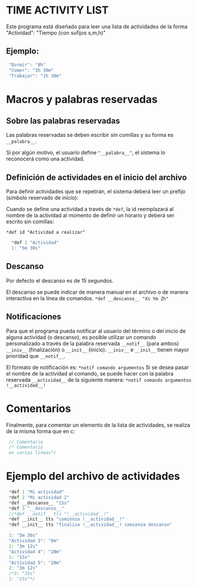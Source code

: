 # TIME ACTIVITY LIST
Este programa está diseñado para leer una lista de actividades
de la forma
"Actividad": "Tiempo (con sufijos s,m,h)"

## Ejemplo:
```c++
 "Dormir": "8h"
 "Comer": "3h 30m"
 "Trabajar": "1h 30m"
```

# Macros y palabras reservadas

## Sobre las palabras reservadas
 Las palabras reservadas se deben escribir sin comillas y su
 forma es `__palabra__`.

 Si por algún motivo, el usuario
 define `"__palabra__"`, el sistema lo reconocerá como una
 actividad.
 

## Definición de actividades en el inicio del archivo
 Para definir actividades que se repetirán, el sistema deberá
 leer un prefijo (símbolo reservado de inicio):

 Cuando se define una actividad a través de `*def`, la id
 reemplazará al nombre de la actividad al momento de definir
 un horario y deberá ser escrito sin comillas:

 `*def id "Actividad a realizar"`

 ```c++
   *def 1 "Actividad" 
   1: "5m 30s"
 ```

## Descanso
 Por defecto el descanso es de 15 segundos.

 El descanso se puede indicar de manera manual en el archivo
 o de manera interactiva en la línea de comandos.
 `*def __descanso__ "Xs Ym Zh"`

## Notificaciones
 Para que el programa pueda notificar al usuario del término o
 del inicio de alguna actividad (o descanso), es posible
 utilizar un comando personalizado a través de la palabra
 reservada `__notif__` (para ambos) `__iniv__` (finalización)
 o `__init__` (inicio).
 `__iniv__` e `__init__` tienen mayor prioridad que `__notif__`.

 El formato de notificación es:
 `*notif comando argumentos`
 Si se desea pasar el nombre de la actividad al comando, se
 puede hacer con la palabra reservada `__actividad__` de la 
 siguiente manera:
 `*notif comando argumentos !__actividad__!`

# Comentarios
 Finalmente, para comentar un elemento de la lista de
 actividades, se realiza de la misma forma que en c:
```c
 // Comentario
 /* Comentario
 en varias líneas*/
```

# Ejemplo del archivo de actividades

```c++
 *def 1 "Mi actividad"
 *def 2 "Mi actividad 2"
 *def __descanso__ "15s"
 *def 3 "__descanso__"
 //*def __notif__ tts "!__actividad__!"
 *def __init__ tts "comienza !__actividad__!"
 *def __init__ tts "finaliza !__actividad__! comienza descanso"

 1: "5m 30s"
 "Actividad 3": "8m"
 2: "3m 12s"
 "Actividad 4": "20m"
 1: "15s"
 "Actividad 5": "20m"
 2: "3m 12s"
 /*3: "15s"
 1: "15s"*/
```
